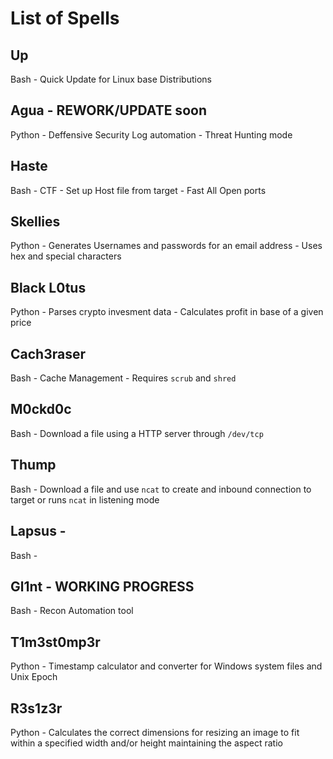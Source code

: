 # List of Spells
## Up 
Bash - Quick Update for Linux base Distributions
## Agua - REWORK/UPDATE soon
Python - Deffensive Security Log automation - Threat Hunting mode 
## Haste
Bash - CTF - Set up Host file from target - Fast All Open ports
## Skellies
Python - Generates Usernames and passwords for an email address - Uses hex and special characters
## Black L0tus
Python - Parses crypto invesment data - Calculates profit in base of a given price
## Cach3raser
Bash - Cache Management - Requires `scrub` and `shred`
## M0ckd0c
Bash - Download a file using a HTTP server through `/dev/tcp`
## Thump
Bash - Download a file and use `ncat` to create and inbound connection to target or runs `ncat` in listening mode
## Lapsus - 
Bash - 
## Gl1nt - WORKING PROGRESS
Bash - Recon Automation tool
## T1m3st0mp3r
Python - Timestamp calculator and converter for Windows system files and Unix Epoch
## R3s1z3r
Python - Calculates the correct dimensions for resizing an image to fit within a specified width and/or height maintaining the aspect ratio
